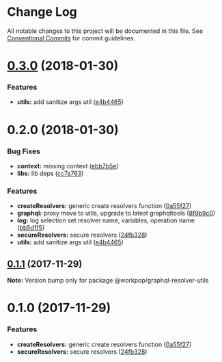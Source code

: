 # Change Log

All notable changes to this project will be documented in this file.
See [Conventional Commits](https://conventionalcommits.org) for commit guidelines.

<a name="0.3.0"></a>
# [0.3.0](https://github.com/Workpop/graphql-utils/compare/@workpop/graphql-resolver-utils@0.1.1...@workpop/graphql-resolver-utils@0.3.0) (2018-01-30)


### Features

* **utils:** add sanitize args util ([e4b4465](https://github.com/Workpop/graphql-utils/commit/e4b4465))




<a name="0.2.0"></a>
# 0.2.0 (2018-01-30)


### Bug Fixes

* **context:** missing context ([ebb7b5e](https://github.com/Workpop/graphql-utils/commit/ebb7b5e))
* **libs:** lib deps ([cc7a763](https://github.com/Workpop/graphql-utils/commit/cc7a763))


### Features

* **createResolvers:** generic create resolvers function ([0a55f27](https://github.com/Workpop/graphql-utils/commit/0a55f27))
* **graphql:** proxy move to utils, upgrade to latest graphqltools ([8f9b9c0](https://github.com/Workpop/graphql-utils/commit/8f9b9c0))
* **log:** log selection set resolver name, variables, operation name ([bb5d1f5](https://github.com/Workpop/graphql-utils/commit/bb5d1f5))
* **secureResolvers:** secure resolvers ([24fb328](https://github.com/Workpop/graphql-utils/commit/24fb328))
* **utils:** add sanitize args util ([e4b4465](https://github.com/Workpop/graphql-utils/commit/e4b4465))



<a name="0.1.1"></a>
## [0.1.1](https://github.com/Workpop/graphql-utils/compare/@workpop/graphql-resolver-utils@0.1.0...@workpop/graphql-resolver-utils@0.1.1) (2017-11-29)




**Note:** Version bump only for package @workpop/graphql-resolver-utils

<a name="0.1.0"></a>
# 0.1.0 (2017-11-29)


### Features

* **createResolvers:** generic create resolvers function ([0a55f27](https://github.com/Workpop/graphql-utils/commit/0a55f27))
* **secureResolvers:** secure resolvers ([24fb328](https://github.com/Workpop/graphql-utils/commit/24fb328))
